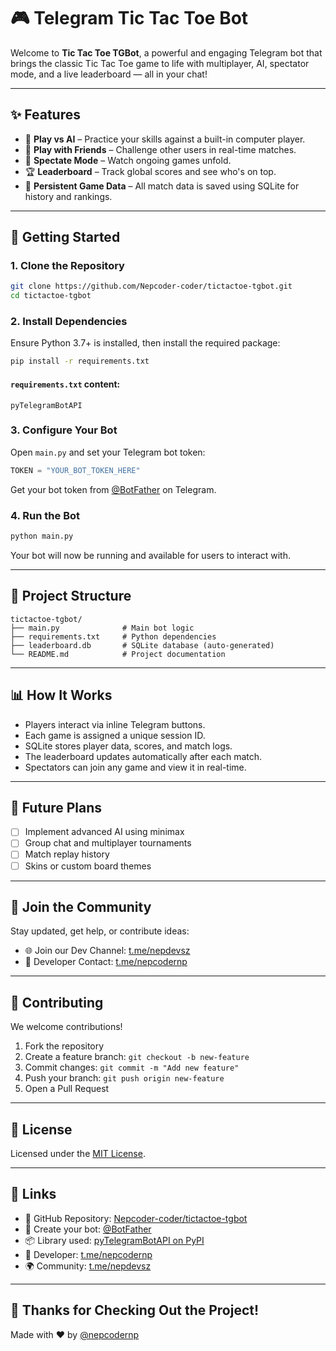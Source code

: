 
# 🎮 Telegram Tic Tac Toe Bot

Welcome to **Tic Tac Toe TGBot**, a powerful and engaging Telegram bot that brings the classic Tic Tac Toe game to life with multiplayer, AI, spectator mode, and a live leaderboard — all in your chat!

---

## ✨ Features

- 🤖 **Play vs AI** – Practice your skills against a built-in computer player.
- 👬 **Play with Friends** – Challenge other users in real-time matches.
- 👀 **Spectate Mode** – Watch ongoing games unfold.
- 🏆 **Leaderboard** – Track global scores and see who's on top.
- 💾 **Persistent Game Data** – All match data is saved using SQLite for history and rankings.

---

## 🚀 Getting Started

### 1. Clone the Repository

```bash
git clone https://github.com/Nepcoder-coder/tictactoe-tgbot.git
cd tictactoe-tgbot
```

### 2. Install Dependencies

Ensure Python 3.7+ is installed, then install the required package:

```bash
pip install -r requirements.txt
```

#### `requirements.txt` content:

```
pyTelegramBotAPI
```

### 3. Configure Your Bot

Open `main.py` and set your Telegram bot token:

```python
TOKEN = "YOUR_BOT_TOKEN_HERE"
```

Get your bot token from [@BotFather](https://t.me/BotFather) on Telegram.

### 4. Run the Bot

```bash
python main.py
```

Your bot will now be running and available for users to interact with.

---

## 📁 Project Structure

```
tictactoe-tgbot/
├── main.py              # Main bot logic
├── requirements.txt     # Python dependencies
├── leaderboard.db       # SQLite database (auto-generated)
└── README.md            # Project documentation
```

---

## 📊 How It Works

- Players interact via inline Telegram buttons.
- Each game is assigned a unique session ID.
- SQLite stores player data, scores, and match logs.
- The leaderboard updates automatically after each match.
- Spectators can join any game and view it in real-time.

---

## 📌 Future Plans

- [ ] Implement advanced AI using minimax
- [ ] Group chat and multiplayer tournaments
- [ ] Match replay history
- [ ] Skins or custom board themes

---

## 🤝 Join the Community

Stay updated, get help, or contribute ideas:

- 🌐 Join our Dev Channel: [t.me/nepdevsz](https://t.me/nepdevsz)
- 💬 Developer Contact: [t.me/nepcodernp](https://t.me/nepcodernp)

---

## 🤝 Contributing

We welcome contributions!

1. Fork the repository
2. Create a feature branch: `git checkout -b new-feature`
3. Commit changes: `git commit -m "Add new feature"`
4. Push your branch: `git push origin new-feature`
5. Open a Pull Request

---

## 📄 License

Licensed under the [MIT License](https://opensource.org/licenses/MIT).

---

## 🔗 Links

- 📂 GitHub Repository: [Nepcoder-coder/tictactoe-tgbot](https://github.com/Nepcoder-coder/tictactoe-tgbot)
- 🤖 Create your bot: [@BotFather](https://t.me/BotFather)
- 📦 Library used: [pyTelegramBotAPI on PyPI](https://pypi.org/project/pyTelegramBotAPI/)
- 💬 Developer: [t.me/nepcodernp](https://t.me/nepcodernp)
- 🌍 Community: [t.me/nepdevsz](https://t.me/nepdevsz)

---

## 🙌 Thanks for Checking Out the Project!

Made with ❤️ by [@nepcodernp](https://t.me/nepcodernp)
